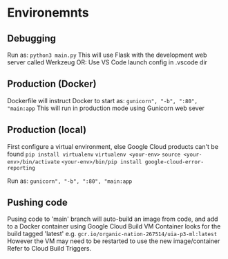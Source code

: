 # Environemnts

## Debugging
Run as:
`python3 main.py`
This will use Flask with the development web server called Werkzeug
OR:
Use VS Code launch config in .vscode dir

## Production (Docker)
Dockerfile will instruct Docker to start as:
`gunicorn", "-b", ":80", "main:app`
This will run in production mode using Gunicorn web sever

## Production (local)
First configure a virtual environment, else Google Cloud products can't be found
`pip install virtualenv`
`virtualenv <your-env>`
`source <your-env>/bin/activate`
`<your-env>/bin/pip install google-cloud-error-reporting`

Run as:
`gunicorn", "-b", ":80", "main:app`

## Pushing code
Pusing code to 'main' branch will auto-build an image from code, and add to a Docker container using Google Cloud Build
VM Container looks for the build tagged 'latest' e.g. `gcr.io/organic-nation-267514/uia-p3-ml:latest`
However the VM may need to be restarted to use the new image/container
Refer to Cloud Build Triggers.

